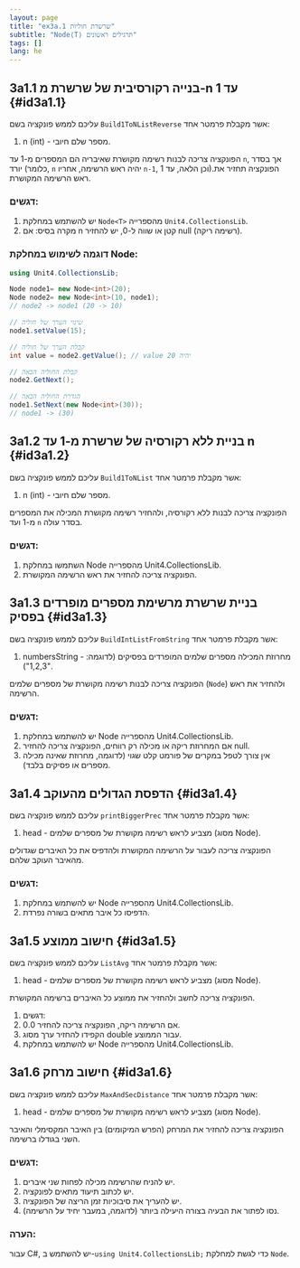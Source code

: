 ```yaml
---
layout: page
title: "ex3a.1 שרשרת חוליות"
subtitle: "Node⟨T⟩ תרגילים ראשונים"
tags: []
lang: he
---
```






## 3a1.1 בנייה רקורסיבית של שרשרת מ-n עד 1  {#id3a1.1}

עליכם לממש פונקציה בשם `Build1ToNListReverse` אשר מקבלת פרמטר אחד:

1. n (int) - מספר שלם חיובי.

הפונקציה צריכה לבנות רשימה מקושרת שאיבריה הם המספרים מ-1 עד `n`, אך בסדר יורד (כלומר, `n` יהיה ראש הרשימה, אחריו `n-1`, וכן הלאה, עד 1).הפונקציה תחזיר את ראש הרשימה המקושרת.

### דגשים:

1. יש להשתמש במחלקת `Node<T>` מהספרייה `Unit4.CollectionsLib`.
2. מקרה בסיס: אם n קטן או שווה ל-0, יש להחזיר null (רשימה ריקה).

### דוגמה לשימוש במחלקת Node:

```csharp
using Unit4.CollectionsLib;

Node node1= new Node<int>(20);
Node node2= new Node<int>(10, node1);
// node2 -> node1 (20 -> 10)

// שינוי הערך של חוליה
node1.setValue(15);

// קבלת הערך של חוליה
int value = node2.getValue(); // value יהיה 20

// קבלת החוליה הבאה
node2.GetNext();

// הגדרת החוליה הבאה
node1.SetNext(new Node<int>(30));
// node1 -> (30)
```




## 3a1.2 בניית ללא רקורסיה של שרשרת מ-1 עד n {#id3a1.2}

עליכם לממש פונקציה בשם `Build1ToNList` אשר מקבלת פרמטר אחד:

1. n (int) - מספר שלם חיובי.

הפונקציה צריכה לבנות ללא רקורסיה, ולהחזיר רשימה מקושרת המכילה את המספרים מ-1 ועד `n` בסדר עולה.

### דגשים:

1. השתמשו במחלקת Node מהספרייה Unit4.CollectionsLib.
2. הפונקציה צריכה להחזיר את ראש הרשימה המקושרת.




## 3a1.3 בניית שרשרת מרשימת מספרים מופרדים בפסיק {#id3a1.3}

עליכם לממש פונקציה בשם `BuildIntListFromString` אשר מקבלת פרמטר אחד:

1. numbersString - מחרוזת המכילה מספרים שלמים המופרדים בפסיקים (לדוגמה: "1,2,3").

הפונקציה צריכה לבנות רשימה מקושרת של מספרים שלמים (`Node`) ולהחזיר את ראש הרשימה.

### דגשים:

1. יש להשתמש במחלקת Node מהספרייה Unit4.CollectionsLib.
2. אם המחרוזת ריקה או מכילה רק רווחים, הפונקציה צריכה להחזיר null.
3. אין צורך לטפל במקרים של פורמט קלט שגוי (לדוגמה, מחרוזת שאינה מכילה מספרים או פסיקים בלבד).

###



## 3a1.4 הדפסת הגדולים מהעוקב {#id3a1.4}

עליכם לממש פונקציה בשם `printBiggerPrec` אשר מקבלת פרמטר אחד:

1. head - מצביע לראש רשימה מקושרת של מספרים שלמים (מסוג Node).

הפונקציה צריכה לעבור על הרשימה המקושרת ולהדפיס את כל האיברים שגדולים מהאיבר העוקב שלהם.

### דגשים:

1. יש להשתמש במחלקת Node מהספרייה Unit4.CollectionsLib.
2. הדפיסו כל איבר מתאים בשורה נפרדת.



## 3a1.5 חישוב ממוצע {#id3a1.5}

עליכם לממש פונקציה בשם `ListAvg` אשר מקבלת פרמטר אחד:

1. head - מצביע לראש רשימה מקושרת של מספרים שלמים (מסוג Node).

הפונקציה צריכה לחשב ולהחזיר את ממוצע כל האיברים ברשימה המקושרת.

1. דגשים:
2. אם הרשימה ריקה, הפונקציה צריכה להחזיר 0.0.
3. הקפידו להחזיר ערך מסוג double עבור הממוצע.
4. יש להשתמש במחלקת Node מהספרייה Unit4.CollectionsLib.

###


## 3a1.6 חישוב מרחק {#id3a1.6}

עליכם לממש פונקציה בשם `MaxAndSecDistance` אשר מקבלת פרמטר אחד:

1. head - מצביע לראש רשימה מקושרת של מספרים שלמים (מסוג Node).

הפונקציה צריכה להחזיר את המרחק (הפרש המיקומים) בין האיבר המקסימלי והאיבר השני בגודלו ברשימה.

### דגשים:

1. יש להניח שהרשימה מכילה לפחות שני איברים.
2. יש לכתוב תיעוד מתאים לפונקציה.
3. יש להעריך את סיבוכיות זמן הריצה של הפונקציה.
4. נסו לפתור את הבעיה בצורה היעילה ביותר (לדוגמה, במעבר יחיד על הרשימה).

### הערה:

עבור C#, יש להשתמש ב-`using Unit4.CollectionsLib;` כדי לגשת למחלקת `Node`.
